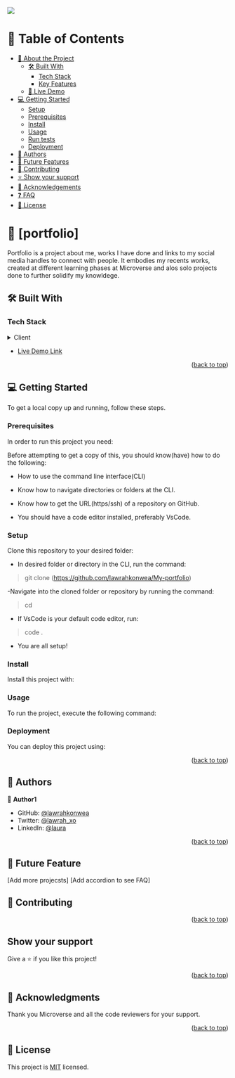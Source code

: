 ![](https://img.shields.io/badge/Microverse-blueviolet)

<a name="readme-top"></a>

# 📗 Table of Contents

- [📖 About the Project](#about-project)
  - [🛠 Built With](#built-with)
    - [Tech Stack](#tech-stack)
    - [Key Features](#key-features)
  - [🚀 Live Demo](#live-demo)
- [💻 Getting Started](#getting-started)
  - [Setup](#setup)
  - [Prerequisites](#prerequisites)
  - [Install](#install)
  - [Usage](#usage)
  - [Run tests](#run-tests)
  - [Deployment](#triangular_flag_on_post-deployment)
- [👥 Authors](#authors)
- [🔭 Future Features](#future-features)
- [🤝 Contributing](#contributing)
- [⭐️ Show your support](#support)
- [🙏 Acknowledgements](#acknowledgements)
- [❓ FAQ](#faq)
- [📝 License](#license)


# 📖 [portfolio] <a name=""></a>

Portfolio is a project about me, works I have done and links to my social media handles to connect with people. It embodies my recents works, created at different learning phases at Microverse and alos solo projects done to further solidify my knowldege.

## 🛠 Built With <a name="built-with"></a>

### Tech Stack <a name="tech-stack"></a>

<details>
  <summary>Client</summary>
  - Html
- Css
- Javascript
</details>



- [Live Demo Link](https://showcase-portfolio.netlify.app/)

<p align="right">(<a href="#readme-top">back to top</a>)</p>


## 💻 Getting Started <a name="getting-started"></a>


To get a local copy up and running, follow these steps.

### Prerequisites

In order to run this project you need:

Before attempting to get a copy of this, you should know(have) how to do the following:

- How to use the command line interface(CLI)

- Know how to navigate directories or folders at the CLI.

- Know how to get the URL(https/ssh) of a repository on GitHub.

- You should have a code editor installed, preferably VsCode.

### Setup

Clone this repository to your desired folder:

- In desired folder or directory in the CLI, run the command:

> git clone (https://github.com/lawrahkonwea/My-portfolio)

-Navigate into the cloned folder or repository by running the command:

> cd <My-portfolio>

- If VsCode is your default code editor, run:

> code .

- You are all setup!

### Install

Install this project with:

<!--
Example command:

```sh
  cd My-portfolio
  gem install
```
--->

### Usage

To run the project, execute the following command:

<!--
Example command:

```sh
  click live server on vs code
```
--->

### Deployment

You can deploy this project using:

<!--
Example:

```sh
  github pages
```
 -->

<p align="right">(<a href="#readme-top">back to top</a>)</p>


## 👥 Authors <a name="authors"></a>


👤 **Author1**

- GitHub: [@lawrahkonwea](https://github.com/lawrahkonwea)
- Twitter: [@lawrah_xo](https://twitter.com/lawrah_xo)
- LinkedIn: [@laura](https://linkedin.com/in/amakalaurakonwea)


<p align="right">(<a href="#readme-top">back to top</a>)</p>

## 🤝 Future Feature <a name="Future Features"></a>

[Add more projecsts]
[Add accordion to see FAQ]


## 🤝 Contributing <a name="contributing"></a>

<p align="right">(<a href="#readme-top">back to top</a>)</p>


## Show your support

Give a ⭐️ if you like this project!


<p align="right">(<a href="#readme-top">back to top</a>)</p>


## 🙏 Acknowledgments <a name="acknowledgements"></a>

Thank you Microverse and all the code reviewers for your support.

<p align="right">(<a href="#readme-top">back to top</a>)</p>

## 📝 License

This project is [MIT](./LICENSE) licensed.
